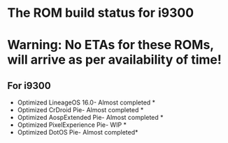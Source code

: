 # The ROM build status for i9300
# Warning: No ETAs for these ROMs, will arrive as per availability of time!

For i9300
---------

* Optimized LineageOS 16.0- Almost completed *      
* Optimized CrDroid Pie- Almost completed *        
* Optimized AospExtended Pie- Almost completed *    
* Optimized PixelExperience Pie- WIP *
* Optimized DotOS Pie- Almost completed*          
